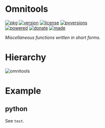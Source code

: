 # Omnitools

<badges>[![pkg](https://img.shields.io/badge/pkg-omnitools-808080.svg)](http://code.foxe6.kozow.com/omnitools/)
[![version](https://img.shields.io/pypi/v/omnitools.svg)](https://pypi.org/project/omnitools/)
[![license](https://img.shields.io/pypi/l/omnitools.svg)](https://pypi.org/project/omnitools/)
[![pyversions](https://img.shields.io/pypi/pyversions/omnitools.svg)](https://pypi.org/project/omnitools/)  
[![powered](https://img.shields.io/badge/Say-Thanks-ddddff.svg)](https://saythanks.io/to/foxe6)
[![donate](https://img.shields.io/badge/Donate-afdian-0070ba.svg)](https://afdian/net/a/foxe6)
[![made](https://img.shields.io/badge/Made%20with-PyCharm-red.svg)](https://www.jetbrains.com/pycharm/)
</badges>

<i>Miscellaneous functions written in short forms.</i>

# Hierarchy
![omnitools](http://code.foxe6.kozow.com/omnitools/omnitools.svg)

# Example

## python
See `test`.